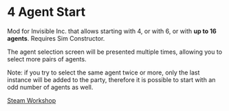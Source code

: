 # 4 Agent Start
Mod for Invisible Inc. that allows starting with 4, or with 6, or with **up to 16 agents**. Requires Sim Constructor.

The agent selection screen will be presented multiple times, allowing you to select more pairs of agents.

Note: if you try to select the same agent twice or more, only the last instance will be added to the party, therefore it is possible to start with an odd number of agents as well.

[Steam Workshop](https://steamcommunity.com/sharedfiles/filedetails/?id=3077829614)
